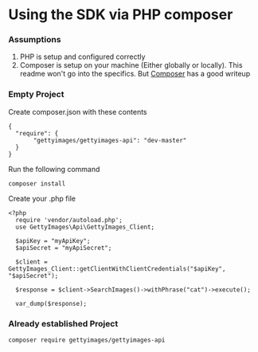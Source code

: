 # Using the SDK via PHP composer

### Assumptions

1. PHP is setup and configured correctly
1. Composer is setup on your machine (Either globally or locally). This readme won't go into the specifics. But [Composer](https://getcomposer.org/doc/01-basic-usage.md) has a good writeup

### Empty Project

Create composer.json with these contents

    {
      "require": {
	       "gettyimages/gettyimages-api": "dev-master"
      }
    }

Run the following command

    composer install

Create your .php file

    <?php
      require 'vendor/autoload.php';
      use GettyImages\Api\GettyImages_Client;

      $apiKey = "myApiKey";
      $apiSecret = "myApiSecret";

      $client = GettyImages_Client::getClientWithClientCredentials("$apiKey", "$apiSecret");

	  $response = $client->SearchImages()->withPhrase("cat")->execute();

	  var_dump($response);

### Already established Project

    composer require gettyimages/gettyimages-api
